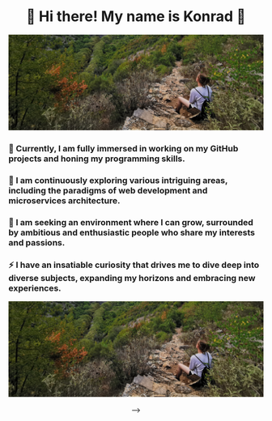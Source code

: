 <!-- <p align="center">
  <h1 align="center">🙌 Hi there! My name is Konrad 🙌</h1>
</p>

<p align="center">
  <img src="./images1/p1.jpg" alt="Screenshot" style="width: 100%; max-height: 10%;">
</p>

🔭 Currently, I am fully immersed in working on my GitHub projects and honing my programming skills.\
🌱 I am continuously exploring various intriguing areas, including the paradigms of web development and microservices architecture.\
👯 I am seeking an environment where I can grow, surrounded by ambitious and enthusiastic people who share my interests and passions. \
⚡ I have an insatiable curiosity that drives me to dive deep into diverse subjects, expanding my horizons and embracing new experiences.
  
<p align="center">
  <img src="./images1/p2.jpg" alt="Screenshot" style="width: 100%; max-height: 10%;">
</p>
 -->
 
 <div align="center">

# 🙌 Hi there! My name is Konrad 🙌

<p align="center">
  <img src="./images1/p2.jpg" alt="Screenshot" style="width: 100%; max-height: 10%;">
</p>
</div>

### 🔭 Currently, I am fully immersed in working on my GitHub projects and honing my programming skills. 

### 🌱 I am continuously exploring various intriguing areas, including the paradigms of web development and microservices architecture. 

### 👯 I am seeking an environment where I can grow, surrounded by ambitious and enthusiastic people who share my interests and passions. 

### ⚡ I have an insatiable curiosity that drives me to dive deep into diverse subjects, expanding my horizons and embracing new experiences. 

<div align="center">

<p align="center">
  <img src="./images1/p2.jpg" alt="Screenshot" style="width: 100%; max-height: 10%;">
</p>
 -->

</div>
